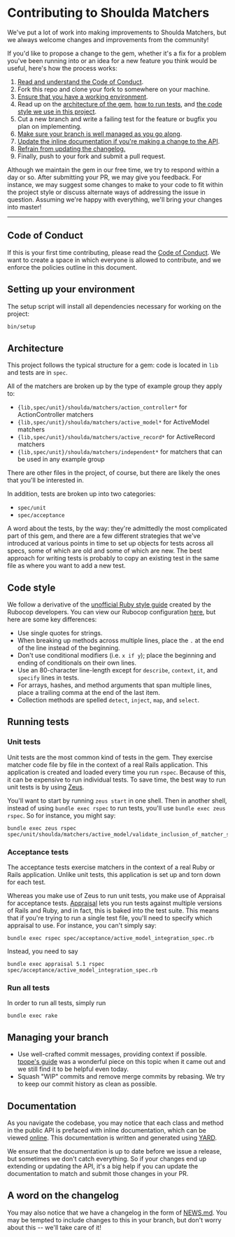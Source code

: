 # Contributing to Shoulda Matchers

We've put a lot of work into making improvements to Shoulda Matchers, but we
always welcome changes and improvements from the community!

If you'd like to propose a change to the gem, whether it's a fix for a problem
you've been running into or an idea for a new feature you think would be useful,
here's how the process works:

1. [Read and understand the Code of Conduct](#code-of-conduct).
1. Fork this repo and clone your fork to somewhere on your machine.
1. [Ensure that you have a working environment](#setting-up-your-environment).
1. Read up on the [architecture of the gem](#architecture), [how to run
   tests](#running-tests), and [the code style we use in this
   project](#code-style).
1. Cut a new branch and write a failing test for the feature or bugfix you plan
   on implementing.
1. [Make sure your branch is well managed as you go
   along](#managing-your-branch).
1. [Update the inline documentation if you're making a change to the
   API](#documentation).
1. [Refrain from updating the changelog.](#a-word-on-the-changelog)
1. Finally, push to your fork and submit a pull request.

Although we maintain the gem in our free time, we try to respond within a day or
so. After submitting your PR, we may give you feedback. For instance, we may
suggest some changes to make to your code to fit within the project style or
discuss alternate ways of addressing the issue in question. Assuming we're happy
with everything, we'll bring your changes into master!

---

## Code of Conduct

If this is your first time contributing, please read the [Code of Conduct]. We
want to create a space in which everyone is allowed to contribute, and we
enforce the policies outline in this document.

[Code of Conduct]: https://thoughtbot.com/open-source-code-of-conduct

## Setting up your environment

The setup script will install all dependencies necessary for working on the
project:

```bash
bin/setup
```

## Architecture

This project follows the typical structure for a gem: code is located in `lib`
and tests are in `spec`.

All of the matchers are broken up by the type of example group they apply to:

* `{lib,spec/unit}/shoulda/matchers/action_controller*` for ActionController
  matchers
* `{lib,spec/unit}/shoulda/matchers/active_model*` for ActiveModel matchers
* `{lib,spec/unit}/shoulda/matchers/active_record*` for ActiveRecord matchers
* `{lib,spec/unit}/shoulda/matchers/independent*` for matchers that can be used
  in any example group

There are other files in the project, of course, but there are likely the ones
that you'll be interested in.

In addition, tests are broken up into two categories:

* `spec/unit`
* `spec/acceptance`

A word about the tests, by the way: they're admittedly the most complicated part
of this gem, and there are a few different strategies that we've introduced at
various points in time to set up objects for tests across all specs, some of
which are old and some of which are new. The best approach for writing tests is
probably to copy an existing test in the same file as where you want to add a
new test.

## Code style

We follow a derivative of the [unofficial Ruby style guide] created by the
Rubocop developers. You can view our Rubocop configuration [here], but here are
some key differences:

* Use single quotes for strings.
* When breaking up methods across multiple lines, place the `.` at the end of
  the line instead of the beginning.
* Don't use conditional modifiers (i.e. `x if y`); place the beginning and
  ending of conditionals on their own lines.
* Use an 80-character line-length except for `describe`, `context`, `it`, and
  `specify` lines in tests.
* For arrays, hashes, and method arguments that span multiple lines, place a
  trailing comma at the end of the last item.
* Collection methods are spelled `detect`, `inject`, `map`, and `select`.

[unofficial Ruby style guide]: https://github.com/rubocop-hq/ruby-style-guide
[here]: .rubocop.yml

## Running tests

### Unit tests

Unit tests are the most common kind of tests in the gem. They exercise matcher
code file by file in the context of a real Rails application. This application
is created and loaded every time you run `rspec`. Because of this, it can be
expensive to run individual tests. To save time, the best way to run unit tests
is by using [Zeus].

[Zeus]: https://github.com/burke/zeus

You'll want to start by running `zeus start` in one shell. Then in another
shell, instead of using `bundle exec rspec` to run tests, you'll use `bundle
exec zeus rspec`. So for instance, you might say:

```
bundle exec zeus rspec spec/unit/shoulda/matchers/active_model/validate_inclusion_of_matcher_spec.rb
```

### Acceptance tests

The acceptance tests exercise matchers in the context of a real Ruby or Rails
application. Unlike unit tests, this application is set up and torn down for
each test.

Whereas you make use of Zeus to run unit tests, you make use of Appraisal for
acceptance tests. [Appraisal] lets you run tests against multiple versions of
Rails and Ruby, and in fact, this is baked into the test suite. This means that
if you're trying to run a single test file, you'll need to specify which
appraisal to use. For instance, you can't simply say:

[Appraisal]: https://github.com/thoughtbot/appraisal

```
bundle exec rspec spec/acceptance/active_model_integration_spec.rb
```

Instead, you need to say

```
bundle exec appraisal 5.1 rspec spec/acceptance/active_model_integration_spec.rb
```

### Run all tests

In order to run all tests, simply run

```
bundle exec rake
```

## Managing your branch

* Use well-crafted commit messages, providing context if possible. [tpope's
  guide] was a wonderful piece on this topic when it came out and we still find
  it to be helpful even today.
* Squash "WIP" commits and remove merge commits by rebasing. We try to keep our
  commit history as clean as possible.

[tpope's guide]: https://tbaggery.com/2008/04/19/a-note-about-git-commit-messages.html

## Documentation

As you navigate the codebase, you may notice that each class and method in the
public API is prefaced with inline documentation, which can be viewed
[online][rubydocs]. This documentation is written and generated using
[YARD][yard].

[rubydocs]: https://matchers.shoulda.io/docs
[yard]: https://github.com/lsegal/yard

We ensure that the documentation is up to date before we issue a release, but
sometimes we don't catch everything. So if your changes end up extending or
updating the API, it's a big help if you can update the documentation to match
and submit those changes in your PR.

## A word on the changelog

You may also notice that we have a changelog in the form of [NEWS.md](NEWS.md).
You may be tempted to include changes to this in your branch, but don't worry
about this -- we'll take care of it!
